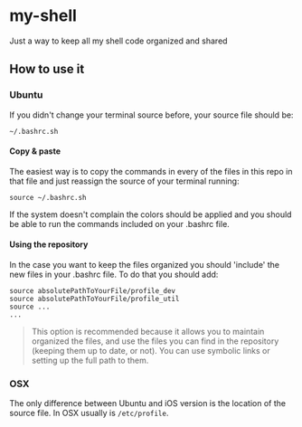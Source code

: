 # my-shell

Just a way to keep all my shell code organized and shared

## How to use it

### Ubuntu

If you didn't change your terminal source before, your source file should be:

    ~/.bashrc.sh

#### Copy & paste

The easiest way is to copy the commands in every of the files in this repo in that file and just reassign the source of your terminal running:

    source ~/.bashrc.sh

If the system doesn't complain the colors should be applied and you should be able to run the commands included on your .bashrc file.

#### Using the repository

In the case you want to keep the files organized you should 'include' the new files in your .bashrc file. To do that you should add:

    source absolutePathToYourFile/profile_dev
    source absolutePathToYourFile/profile_util
    source ...
    ...

> This option is recommended because it allows you to maintain organized the files, and use the files you can find in the repository (keeping them up to date, or not).
You can use symbolic links or setting up the full path to them.

### OSX

The only difference between Ubuntu and iOS version is the location of the source file. In OSX usually is `/etc/profile`.
